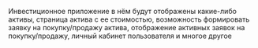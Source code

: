 Инвестиционное приложение
в нём будут отображены какие-либо активы, страница актива с ее стоимостью, возможность формировать заявку на покупку/продажу актива, отображение активных заявок на покупку/продажу, личный кабинет пользователя и многое другое
